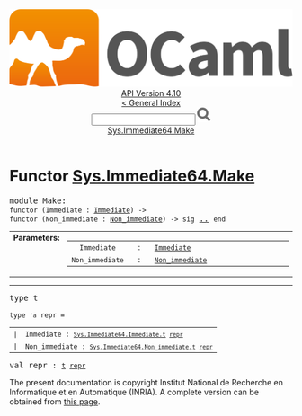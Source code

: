 <!-- ((! set title API !)) ((! set documentation !)) ((! set api !)) ((! set nobreadcrumb !)) -->
<div class="api"><header><nav class="toc brand"><a class="brand" href="https://ocaml.org/"><img src="colour-logo-gray.svg" class="svg" alt="OCaml"></a></nav><nav class="toc"><div class="toc_version"><a href="/docs" id="version-select">API Version 4.10</a></div><a href="index.html">&lt; General Index</a><div class="api_search"><input type="text" name="apisearch" id="api_search" oninput="mySearch(false);" onkeypress="this.oninput();" onclick="this.oninput();" onpaste="this.oninput();">
<img src="search_icon.svg" alt="Search" class="svg" onclick="mySearch(false)"></div>
<div id="search_results"></div><div class="toc_title"><a href="#top">Sys.Immediate64.Make</a></div><ul></ul></nav></header>

<h1>Functor <a href="type_Sys.Immediate64.Make.html">Sys.Immediate64.Make</a></h1>

<pre><span id="MODULEMake"><span class="keyword">module</span> Make</span>: <div class="sig_block"><code class="code"><span class="keyword">functor</span>&nbsp;(</code><code class="code"><span class="constructor">Immediate</span></code><code class="code">&nbsp;:&nbsp;</code><code class="type"><a href="Sys.Immediate64.Immediate.html">Immediate</a></code><code class="code">)&nbsp;<span class="keywordsign">-&gt;</span>&nbsp;</code><div class="sig_block"><code class="code"><span class="keyword">functor</span>&nbsp;(</code><code class="code"><span class="constructor">Non_immediate</span></code><code class="code">&nbsp;:&nbsp;</code><code class="type"><a href="Sys.Immediate64.Non_immediate.html">Non_immediate</a></code><code class="code">)&nbsp;<span class="keywordsign">-&gt;</span>&nbsp;</code><code class="code"><span class="keyword">sig</span></code> <a href="Sys.Immediate64.Make.html">..</a> <code class="code"><span class="keyword">end</span></code></div></div></pre><table border="0" cellpadding="3" width="100%">
<tbody><tr>
<td align="left" valign="top" width="1%%"><b>Parameters: </b></td>
<td>
<table class="paramstable">
<tbody><tr>
<td align="center" valign="top" width="15%">
<code>Immediate</code></td>
<td align="center" valign="top">:</td>
<td><code class="type"><a href="Sys.Immediate64.Immediate.html">Immediate</a></code>
</td></tr><tr>
<td align="center" valign="top" width="15%">
<code>Non_immediate</code></td>
<td align="center" valign="top">:</td>
<td><code class="type"><a href="Sys.Immediate64.Non_immediate.html">Non_immediate</a></code>
</td></tr></tbody></table>
</td>
</tr>
</tbody></table>
<hr width="100%">

<pre><span id="TYPEt"><span class="keyword">type</span> <code class="type"></code>t</span> </pre>


<pre><code><span id="TYPErepr"><span class="keyword">type</span> <code class="type">'a</code> repr</span> = </code></pre><table class="typetable">
<tbody><tr>
<td align="left" valign="top">
<code><span class="keyword">|</span></code></td>
<td align="left" valign="top">
<code><span id="TYPEELTrepr.Immediate"><span class="constructor">Immediate</span></span> <span class="keyword">:</span> <code class="type"><a href="Sys.Immediate64.Immediate.html#TYPEt">Sys.Immediate64.Immediate.t</a> <a href="Sys.Immediate64.Make.html#TYPErepr">repr</a></code></code></td>

</tr>
<tr>
<td align="left" valign="top">
<code><span class="keyword">|</span></code></td>
<td align="left" valign="top">
<code><span id="TYPEELTrepr.Non_immediate"><span class="constructor">Non_immediate</span></span> <span class="keyword">:</span> <code class="type"><a href="Sys.Immediate64.Non_immediate.html#TYPEt">Sys.Immediate64.Non_immediate.t</a> <a href="Sys.Immediate64.Make.html#TYPErepr">repr</a></code></code></td>

</tr></tbody></table>



<pre><span id="VALrepr"><span class="keyword">val</span> repr</span> : <code class="type"><a href="Sys.Immediate64.Make.html#TYPEt">t</a> <a href="Sys.Immediate64.Make.html#TYPErepr">repr</a></code></pre>
<div class="copyright">The present documentation is copyright Institut National de Recherche en Informatique et en Automatique (INRIA). A complete version can be obtained from <a href="http://caml.inria.fr/pub/docs/manual-ocaml/">this page</a>.</div></div>